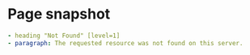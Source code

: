 # Page snapshot

```yaml
- heading "Not Found" [level=1]
- paragraph: The requested resource was not found on this server.
```